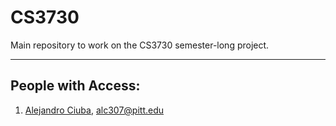 # CS3730
Main repository to work on the CS3730 semester-long project.
***
## People with Access:
1. [Alejandro Ciuba](https://alejandrociuba.github.io), alc307@pitt.edu
